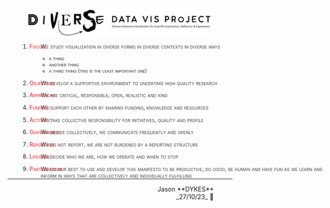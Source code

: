 <link rel="stylesheet" type="text/css" href="../css/pages.css"/>

<style>
    .manifesto li {color:#202020; margin-left:2em; font-size:90%; font-variant-caps: small-caps}
    .manifesto li strong {color:#f06060; }
    .manifesto li em {color:#404040; position: absolute; left:24em; font-style: normal}
    .jdSig {text-align:right; margin-right:3em}
    </style>

<div width="80%" style="padding-left:8%; padding-right:8%;  align:center"><img src="./img/diverseDataVis.png"/></div>

<div class="manifesto" markdown="1">

1. **Focus:** _We study visualization in diverse forms in diverse contexts in diverse ways_

   - a thing
   - another thing
   - a third thing (this is the least important one)

2. **Objective:** _We develop a supportive environment to undertake high quality research_

3. **Approach:** _We are critical, responsible, open, realistic and kind_

4. **Funding:** _We support each other by sharing funding, knowledge and resources_

5. **Activity:** _We take collective responsibility for initiatives, quality and profile_

6. **Governance:** _We decide collectively, we communicate frequently and openly_

7. **Reporting:** _We do not report, we are not burdened by a reporting structure_

8. **Lifespan:** _We decide who we are, how we operate and when to stop_

9. **Participation:** _We do our best to use and develop this manifesto to be productive, do good, be human and have fun as we learn and inform in ways that are collectively and individually fulfilling_

</div>

---

<div class="jdSig" markdown="1">
Jason **DYKES**<br/>
_27/10/23_ 🐁
</div>
